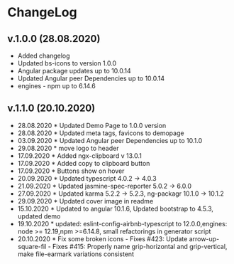 # ChangeLog

## v.1.0.0 (28.08.2020)

* Added changelog
* Updated bs-icons to version 1.0.0
* Angular package updates up to 10.0.14
* Updated Angular peer Dependencies up to 10.0.14
* engines - npm up to 6.14.6

## v.1.1.0 (20.10.2020)

* 28.08.2020 * Updated Demo Page to 1.0.0 version
* 28.08.2020 * Updated meta tags, favicons to demopage
* 03.09.2020 * Updated Angular peer Dependencies up to 10.1.0
* 29.08.2020 * move logo to header
* 17.09.2020 * Added ngx-clipboard v 13.0.1
* 17.09.2020 * Added copy to clipboard button
* 17.09.2020 * Buttons show on hover
* 20.09.2020 * Updated typescript 4.0.2  →  4.0.3
* 21.09.2020 * Updated jasmine-spec-reporter  5.0.2  →  6.0.0
* 27.09.2020 * Updated  karma 5.2.2 → 5.2.3, ng-packagr 10.1.0 → 10.1.2
* 29.09.2020 * Updated cover image in readme
* 15.10.2020 * Updated to angular 10.1.6, Updated bootstrap to 4.5.3, updated demo
* 19.10.2020 * updated: eslint-config-airbnb-typescript to 12.0.0,engines: node >= 12.19,npm >=6.14.8, small refactorings in generator script
* 20.10.2020 * Fix some broken icons - Fixes #423: Update arrow-up-square-fil - Fixes #415: Properly name grip-horizontal and grip-vertical, make file-earmark variations consistent
